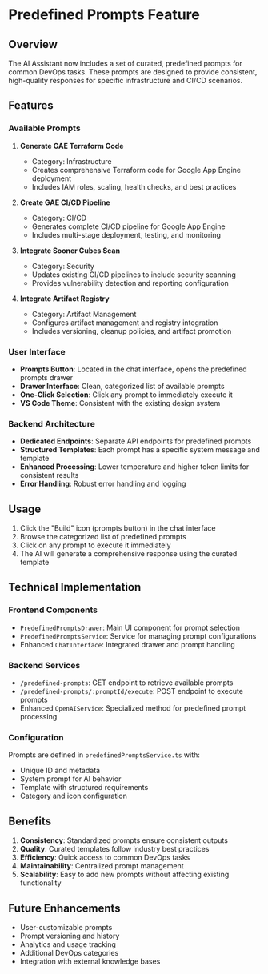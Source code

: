 # Predefined Prompts Feature

## Overview

The AI Assistant now includes a set of curated, predefined prompts for common DevOps tasks. These prompts are designed to provide consistent, high-quality responses for specific infrastructure and CI/CD scenarios.

## Features

### Available Prompts

1. **Generate GAE Terraform Code**
   - Category: Infrastructure
   - Creates comprehensive Terraform code for Google App Engine deployment
   - Includes IAM roles, scaling, health checks, and best practices

2. **Create GAE CI/CD Pipeline**
   - Category: CI/CD
   - Generates complete CI/CD pipeline for Google App Engine
   - Includes multi-stage deployment, testing, and monitoring

3. **Integrate Sooner Cubes Scan**
   - Category: Security
   - Updates existing CI/CD pipelines to include security scanning
   - Provides vulnerability detection and reporting configuration

4. **Integrate Artifact Registry**
   - Category: Artifact Management
   - Configures artifact management and registry integration
   - Includes versioning, cleanup policies, and artifact promotion

### User Interface

- **Prompts Button**: Located in the chat interface, opens the predefined prompts drawer
- **Drawer Interface**: Clean, categorized list of available prompts
- **One-Click Selection**: Click any prompt to immediately execute it
- **VS Code Theme**: Consistent with the existing design system

### Backend Architecture

- **Dedicated Endpoints**: Separate API endpoints for predefined prompts
- **Structured Templates**: Each prompt has a specific system message and template
- **Enhanced Processing**: Lower temperature and higher token limits for consistent results
- **Error Handling**: Robust error handling and logging

## Usage

1. Click the "Build" icon (prompts button) in the chat interface
2. Browse the categorized list of predefined prompts
3. Click on any prompt to execute it immediately
4. The AI will generate a comprehensive response using the curated template

## Technical Implementation

### Frontend Components

- `PredefinedPromptsDrawer`: Main UI component for prompt selection
- `PredefinedPromptsService`: Service for managing prompt configurations
- Enhanced `ChatInterface`: Integrated drawer and prompt handling

### Backend Services

- `/predefined-prompts`: GET endpoint to retrieve available prompts
- `/predefined-prompts/:promptId/execute`: POST endpoint to execute prompts
- Enhanced `OpenAIService`: Specialized method for predefined prompt processing

### Configuration

Prompts are defined in `predefinedPromptsService.ts` with:
- Unique ID and metadata
- System prompt for AI behavior
- Template with structured requirements
- Category and icon configuration

## Benefits

1. **Consistency**: Standardized prompts ensure consistent outputs
2. **Quality**: Curated templates follow industry best practices
3. **Efficiency**: Quick access to common DevOps tasks
4. **Maintainability**: Centralized prompt management
5. **Scalability**: Easy to add new prompts without affecting existing functionality

## Future Enhancements

- User-customizable prompts
- Prompt versioning and history
- Analytics and usage tracking
- Additional DevOps categories
- Integration with external knowledge bases
